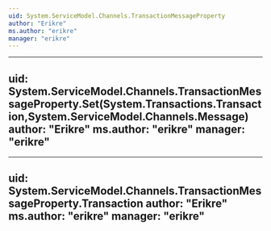 ```yaml
---
uid: System.ServiceModel.Channels.TransactionMessageProperty
author: "Erikre"
ms.author: "erikre"
manager: "erikre"
---
```


---
uid: System.ServiceModel.Channels.TransactionMessageProperty.Set(System.Transactions.Transaction,System.ServiceModel.Channels.Message)
author: "Erikre"
ms.author: "erikre"
manager: "erikre"
---

---
uid: System.ServiceModel.Channels.TransactionMessageProperty.Transaction
author: "Erikre"
ms.author: "erikre"
manager: "erikre"
---
